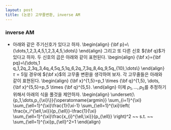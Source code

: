 ```yaml
---
layout: post 
title: (논문) 고무줄변환, inverse AM
--- 
```


### inverse AM
- 아래와 같은 주기신호가 있다고 하자. 
\begin{align}
{\bf p}=\\{\dots,1,2,3,4,5,1,2,3,4,5,\dots\\}
\end{align}
그리고 또 다른 신호 ${\bf q}$가 있다고 하자. 두 신호의 곱은 아래와 같이 표현된다. 
\begin{align}
{\bf x}={\bf pq}=\\{\dots,1 q_1,2q_2,3q_3,4q_4,5q_5,1q_6,2q_7,3q_8,4q_9,5q_{10},\dots\\}
\end{align}
$\tau=5$일 경우에 ${\bf x}$의 고무줄 변환을 생각하여 보자. 각 고무줄들은 아래와 같이 표현된다. 
\begin{align}
{\bf x}^{1,5}=p_1 \times {\bf q}^{1,5}, \dots, {\bf x}^{5,5}=p_5 \times {\bf q}^{5,5}.
\end{align}
이제 $p_1,\dots,p_5$를 추정하기 위해서 아래의 식을 풀것을 제안하자. 
\begin{align}
\underset{\\{p_1,\dots,p_{\xi}\\}}{\operatorname{argmin}} \sum_{i=1}^{\xi} \sum_{\ell=1}^{\xi}\frac{1}{\xi-1} \sum_{\ell=1}^{\xi}\left( \frac{x_i^{\ell,\xi}}{p_{\ell}}-\frac{1}{\xi} \sum_{\ell=1}^{\xi}\frac{x_{i}^{\ell,\xi}}{p_{\ell}} \right)^2 
~~ s.t. ~~ \sum_{\ell=1}^{\xi}p_{\ell}^2=1
\end{align}
